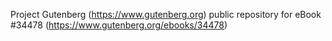 Project Gutenberg (https://www.gutenberg.org) public repository for eBook #34478 (https://www.gutenberg.org/ebooks/34478)
